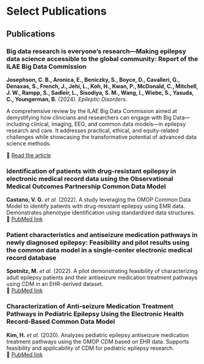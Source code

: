 #  Select Publications

## Publications  

### Big data research is everyone’s research—Making epilepsy data science accessible to the global community: Report of the ILAE Big Data Commission  
**Josephson, C. B., Aronica, E., Beniczky, S., Boyce, D., Cavalleri, G., Denaxas, S., French, J., Jehi, L., Koh, H., Kwan, P., McDonald, C., Mitchell, J. W., Rampp, S., Sadleir, L., Sisodiya, S. M., Wang, I., Wiebe, S., Yasuda, C., Youngerman, B.** (2024). *Epileptic Disorders*.  

A comprehensive review by the ILAE Big Data Commission aimed at demystifying how clinicians and researchers can engage with Big Data—including clinical, imaging, EEG, and common data models—in epilepsy research and care. It addresses practical, ethical, and equity-related challenges while showcasing the transformative potential of advanced data science methods.  

📖 [Read the article](https://doi.org/10.1002/epd2.20288)  


### Identification of patients with drug-resistant epilepsy in electronic medical record data using the Observational Medical Outcomes Partnership Common Data Model  
**Castano, V. G.** *et al.* (2022). A study leveraging the OMOP Common Data Model to identify patients with drug-resistant epilepsy using EMR data. Demonstrates phenotype identification using standardized data structures.  
📖 [PubMed link](https://pubmed.ncbi.nlm.nih.gov/36106377/)

### Patient characteristics and antiseizure medication pathways in newly diagnosed epilepsy: Feasibility and pilot results using the common data model in a single-center electronic medical record database  
**Spotnitz, M.** *et al.* (2022). A pilot demonstrating feasibility of characterizing adult epilepsy patients and their antiseizure medication treatment pathways using CDM in an EHR-derived dataset.  
📖 [PubMed link](https://pubmed.ncbi.nlm.nih.gov/35276502/)

### Characterization of Anti-seizure Medication Treatment Pathways in Pediatric Epilepsy Using the Electronic Health Record-Based Common Data Model  
**Kim, H.** *et al.* (2020). Analyzes pediatric epilepsy antiseizure medication treatment pathways using the OMOP CDM based on EHR data. Supports feasibility and applicability of CDM for pediatric epilepsy research.  
📖 [PubMed link](https://pubmed.ncbi.nlm.nih.gov/32477256/)

